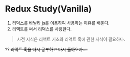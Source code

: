 # Redux Study(Vanilla)
1. 리덕스를 바닐라 js를 이용하여 사용하는 이유를 배운다.
2. 리액트를 써서 리덕스를 사용한다.

> 사전 지식은 리액트 기초와 리액트 훅에 관한 지식이 필요하다.

?? ~~리액트 훅을 다시 공부하고 다시 돌아오자....~~